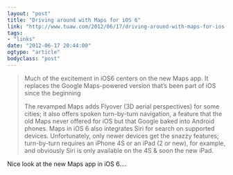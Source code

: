 ```yaml
---
layout: "post"
title: "Driving around with Maps for iOS 6"
link: "http://www.tuaw.com/2012/06/17/driving-around-with-maps-for-ios-6/"
tags: 
- "links"
date: "2012-06-17 20:44:00"
ogtype: "article"
bodyclass: "post"
---
```


> Much of the excitement in iOS6 centers on the new Maps app. It replaces the Google Maps-powered version that’s been part of iOS since the beginning
> 
> The revamped Maps adds Flyover (3D aerial perspectives) for some cities; it also offers spoken turn-by-turn navigation, a feature that the old Maps never offered for iOS but that Google baked into Android phones. Maps in iOS 6 also integrates Siri for search on supported devices. Unfortunately, only newer devices get the snazzy features; turn-by-turn requires an iPhone 4S or an iPad (2 or new), for example, and obviously Siri is only available on the 4S & soon the new iPad.

Nice look at the new Maps app in iOS 6….